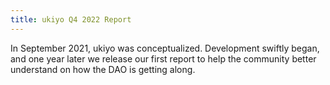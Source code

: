 ```yaml
---
title: ukiyo Q4 2022 Report
---
```


In September 2021, ukiyo was conceptualized. Development swiftly began, and one year later we release our first report to help the community better understand on how the DAO is getting along.


